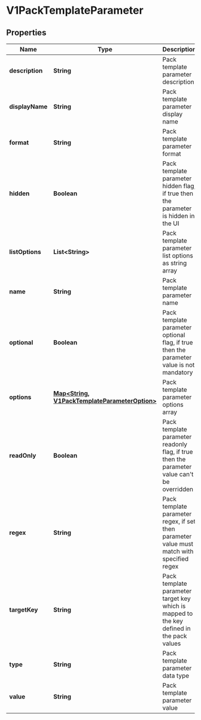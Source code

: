 # V1PackTemplateParameter

## Properties
Name | Type | Description | Notes
------------ | ------------- | ------------- | -------------
**description** | **String** | Pack template parameter description |  [optional]
**displayName** | **String** | Pack template parameter display name |  [optional]
**format** | **String** | Pack template parameter format |  [optional]
**hidden** | **Boolean** | Pack template parameter hidden flag, if true then the parameter is hidden in the UI |  [optional]
**listOptions** | **List&lt;String&gt;** | Pack template parameter list options as string array |  [optional]
**name** | **String** | Pack template parameter name |  [optional]
**optional** | **Boolean** | Pack template parameter optional flag, if true then the parameter value is not mandatory |  [optional]
**options** | [**Map&lt;String, V1PackTemplateParameterOption&gt;**](V1PackTemplateParameterOption.md) | Pack template parameter options array |  [optional]
**readOnly** | **Boolean** | Pack template parameter readonly flag, if true then the parameter value can&#x27;t be overridden |  [optional]
**regex** | **String** | Pack template parameter regex, if set then parameter value must match with specified regex |  [optional]
**targetKey** | **String** | Pack template parameter target key which is mapped to the key defined in the pack values |  [optional]
**type** | **String** | Pack template parameter data type |  [optional]
**value** | **String** | Pack template parameter value |  [optional]
